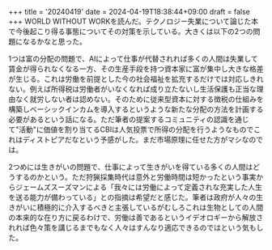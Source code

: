 +++
title = '20240419'
date = 2024-04-19T18:38:44+09:00
draft = false
+++
WORLD WITHOUT WORKを読んだ。テクノロジー失業について論じた本で今後起こり得る事態についてその対策を示している。大きくは以下の2つの問題になるかなと思った。  

1つは富の分配の問題で、AIによって仕事が代替されれば多くの人間は失業して賃金が得られなくなる一方、その生産手段を持つ資本家に富が集中し大きな格差が生じる。これは労働を前提とした今の社会福祉を拡充するだけでは対応しきれない。例えば所得税は労働者がいなくなれば成り立たないし生活保護も正当な理由なく就労しない者は認めない。そのために従来型資本に対する徴税の仕組みを構築しベーシックインカムを導入するというような新たな分配の方法を計画する必要があるという話になる。ただ筆者の提案するコミュニティの認識を通じて"活動"に価値を割り当てるCBIは人気投票で所得の分配を行うようなものでこれはディストピアだなという予感がした。まだ市場原理に任せた方がマシなのでは。  

2つめには生きがいの問題で、仕事によって生きがいを得ている多くの人間はどうするのかという。ただ狩猟採集時代は意外と労働時間は短かったという事実からジェームズスーズマンによる「我々には労働によって定義されな充実した人生を送る能力が備わっている」との指摘は希望だと感じた。筆者は政府が人々の生きがいに積極的に介入するべきと主張しているがむしろこれは生物としての人間の本来的な在り方に戻るわけで、労働は善であるというイデオロギーから解放されれば色々策を講じるまでもなく人々はすんなり適応できるのではという気もした。